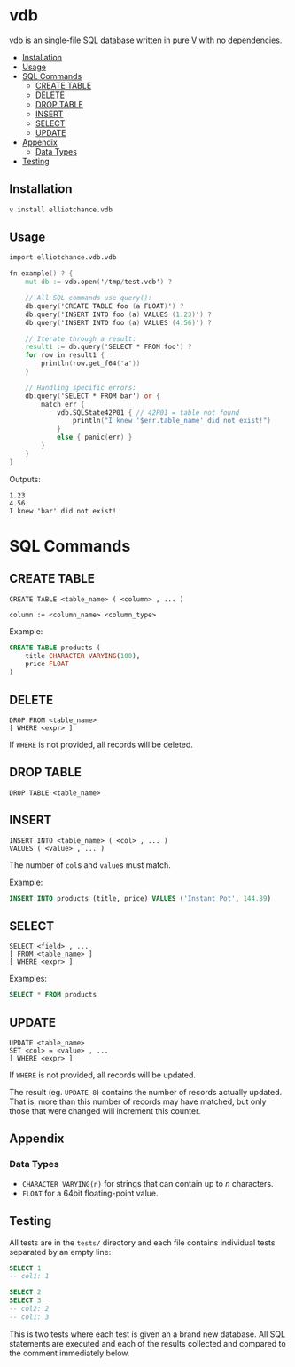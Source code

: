 vdb
===

vdb is an single-file SQL database written in pure [V](https://vlang.io) with no
dependencies.

- [Installation](#installation)
- [Usage](#usage)
- [SQL Commands](#sql-commands)
  - [CREATE TABLE](#create-table)
  - [DELETE](#delete)
  - [DROP TABLE](#drop-table)
  - [INSERT](#insert)
  - [SELECT](#select)
  - [UPDATE](#update)
- [Appendix](#appendix)
  - [Data Types](#data-types)
- [Testing](#testing)

Installation
------------

```bash
v install elliotchance.vdb
```

Usage
-----

```v
import elliotchance.vdb.vdb

fn example() ? {
    mut db := vdb.open('/tmp/test.vdb') ?

    // All SQL commands use query():
    db.query('CREATE TABLE foo (a FLOAT)') ?
    db.query('INSERT INTO foo (a) VALUES (1.23)') ?
    db.query('INSERT INTO foo (a) VALUES (4.56)') ?

    // Iterate through a result:
    result1 := db.query('SELECT * FROM foo') ?
    for row in result1 {
        println(row.get_f64('a'))
    }

    // Handling specific errors:
    db.query('SELECT * FROM bar') or {
        match err {
            vdb.SQLState42P01 { // 42P01 = table not found
                println("I knew '$err.table_name' did not exist!")
            }
            else { panic(err) }
        }
    }
}
```

Outputs:

```
1.23
4.56
I knew 'bar' did not exist!
```

# SQL Commands

## CREATE TABLE

```
CREATE TABLE <table_name> ( <column> , ... )

column := <column_name> <column_type>
```

Example:

```sql
CREATE TABLE products (
    title CHARACTER VARYING(100),
    price FLOAT
)
```

## DELETE

```
DROP FROM <table_name>
[ WHERE <expr> ]
```

If `WHERE` is not provided, all records will be deleted.

## DROP TABLE

```
DROP TABLE <table_name>
```

## INSERT

```
INSERT INTO <table_name> ( <col> , ... )
VALUES ( <value> , ... )
```

The number of `col`s and `value`s must match.

Example:

```sql
INSERT INTO products (title, price) VALUES ('Instant Pot', 144.89)
```

## SELECT

```
SELECT <field> , ...
[ FROM <table_name> ]
[ WHERE <expr> ]
```

Examples:

```sql
SELECT * FROM products
```

## UPDATE

```
UPDATE <table_name>
SET <col> = <value> , ...
[ WHERE <expr> ]
```

If `WHERE` is not provided, all records will be updated.

The result (eg. `UPDATE 8`) contains the number of records actually updated.
That is, more than this number of records may have matched, but only those that
were changed will increment this counter.

Appendix
--------

### Data Types

- `CHARACTER VARYING(n)` for strings that can contain up to *n* characters.
- `FLOAT` for a 64bit floating-point value.

Testing
-------

All tests are in the `tests/` directory and each file contains individual tests
separated by an empty line:

```sql
SELECT 1
-- col1: 1

SELECT 2
SELECT 3
-- col2: 2
-- col1: 3
```

This is two tests where each test is given an a brand new database. All SQL statements are executed and each of the results collected and compared to the
comment immediately below.
